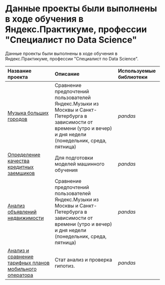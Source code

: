 # Данные проекты были выполнены в ходе обучения в Яндекс.Практикуме, профессии "Специалист по Data Science"

Данные проекты были выполнены в ходе обучения в Яндекс.Практикуме, профессии "Специалист по Data Science".

| Название проекта | Описание | Используемые библиотеки | 
| :---------------------- | :---------------------- | :---------------------- |
| [Музыка больших городов](1.%20Music_cities) | Сравнение предпочтений пользователей Яндекс.Музыки из Москвы и Санкт-Петербурга в зависимости от времени (утро и вечер) и дня недели (понедельник, среда, пятница)| *pandas* |
| [Определение качества кредитных заемщиков](big_cities_music) | Для подготовки моделей машинного обучения| *pandas* |
| [Анализ объявлений недвижимости](big_cities_music) | Сравнение предпочтений пользователей Яндекс.Музыки из Москвы и Санкт-Петербурга в зависимости от времени (утро и вечер) и дня недели (понедельник, среда, пятница)| *pandas* |
| [Анализ и сравнение тарифных планов мобильного оператора](big_cities_music) | Стат анализ и проверка гипотиз.| *pandas* |
